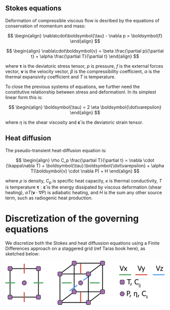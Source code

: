 ## Stokes equations

Deformation of compressible viscous flow is desribed by the equations of conservation of momentum and mass:

$$
\begin{align}
\nabla\cdot\boldsymbol{\tau} - \nabla p = \boldsymbol{f}
\end{align}
$$

$$
\begin{align}
\nabla\cdot\boldsymbol{v} = \beta \frac{\partial p}{\partial t} + \alpha \frac{\partial T}{\partial t}
\end{align}
$$

where $\boldsymbol{\tau}$ is the deviatoric stress tensor, $p$ is pressure, $f$ is the external forces vector, $\boldsymbol{v}$ is the velocity vector, $\beta$ is the compressibility coefficient, $\alpha$ is the thermal expansivity coefficient and $T$ is temperature.

To close the previous systems of equations, we further need the constitutive relationship between stress and deformationl. In its simplest linear form this is:

$$
\begin{align}
\boldsymbol{\tau} = 2 \eta \boldsymbol{\dot\varepsilon}
\end{align}
$$

where $\eta$ is the shear viscosity and  $\boldsymbol{\dot\varepsilon}$ is the deviatoric strain tensor.

## Heat diffusion
The pseudo-transient heat-diffusion equation is:

$$
\begin{align}
\rho C_p \frac{\partial T}{\partial t} = \nabla \cdot (\kappa\nabla T) + \boldsymbol{\tau}:\boldsymbol{\dot\varepsilon} + \alpha T(\boldsymbol{v} \cdot \nabla P) + H
\end{align}
$$

where $\rho$ is density, $C_p$ is specific heat capacity, $\kappa$ is thermal conductivity, $T$ is temperature $\boldsymbol{\tau}:\boldsymbol{\dot\varepsilon}$ is the energy dissipated by viscous deformation (shear heating), $\alpha T(\boldsymbol{v} \cdot \nabla P)$ is adiabatic heating, and $H$ is the sum any other source term, such as radiogenic heat production.

# Discretization of the governing equations

We discretize both the Stokes and heat diffussion equations using a Finite Differences approach on a staggered grid (ref Taras book here), as sketched below:

![Staggered Velocity Grid](../assets/StaggeredVelocity.png)